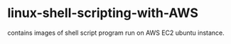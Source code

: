# linux-shell-scripting-with-AWS
contains images of shell script program run on AWS EC2 ubuntu instance.
